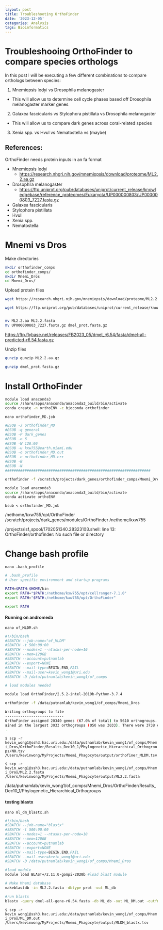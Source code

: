 ```yaml
---
layout: post
title: Troubleshooting OrthoFinder
date: '2023-12-05'
categories: Analysis
tags: Bioinformatics
---
```


# Troubleshooing OrthoFinder to compare species orthologs

In this post I will be executing a few different combinations to compare orthologs between species: 

1. Mnemiopsis ledyi vs Drosophila melanogaster
* This will allow us to determine cell cycle phases based off Drosophila melanogaster marker genes

2. Galaxea fascicularis vs Stylophora pistillata vs Drosophila melanogaster
* This will allow us to compare dark genes across coral-related species

3. Xenia spp. vs Hvul vs Nematostella vs (maybe)

## References: 

OrthoFinder needs protein inputs in an fa format

* Mnemiopsis ledyi 
    * https://research.nhgri.nih.gov/mnemiopsis/download/proteome/ML2.2.aa.gz
* Drosophila melanogaster
    *  https://ftp.uniprot.org/pub/databases/uniprot/current_release/knowledgebase/reference_proteomes/Eukaryota/UP000000803/UP000000803_7227.fasta.gz
* Galaxea fascicularis
* Stylophora pistillata
* Hvul
* Xenia spp.
* Nematostella

# Mnemi vs Dros

Make directories

```bash
mkdir orthofinder_comps
cd orthofinder_comps/
mkdir Mnemi_Dros
cd Mnemi_Dros/
```

Upload protein files

```bash
wget https://research.nhgri.nih.gov/mnemiopsis/download/proteome/ML2.2.aa.gz

wget https://ftp.uniprot.org/pub/databases/uniprot/current_release/knowledgebase/reference_proteomes/Eukaryota/UP000000803/UP000000803_7227.fasta.gz


mv ML2.2.aa ML2.2.fasta
mv UP000000803_7227.fasta.gz dmel_prot.fasta.gz
```

https://ftp.flybase.net/releases/FB2023_05/dmel_r6.54/fasta/dmel-all-predicted-r6.54.fasta.gz


Unzip files

```bash
gunzip gunzip ML2.2.aa.gz 

gunzip dmel_prot.fasta.gz 
```

# Install OrthoFinder

```bash
module load anaconda3
source /share/apps/anaconda/anaconda3_build/bin/activate
conda create -n orthoENV -c bioconda orthofinder
```


`nano orthofinder_MD.job`

```bash
#BSUB -J orthofinder_MD
#BSUB -q general
#BSUB -P dark_genes
#BSUB -n 6
#BSUB -W 120:00
#BSUB -u kxw755@earth.miami.edu
#BSUB -o orthofinder_MD.out
#BSUB -e orthofinder_MD.err
#BSUB -B
#BSUB -N
###################################################################

orthofinder -f /scratch/projects/dark_genes/orthofinder_comps/Mnemi_Dros

```

```bash
module load anaconda3
source /share/apps/anaconda/anaconda3_build/bin/activate
conda activate orthoENV
```

`bsub < orthofinder_MD.job`







/nethome/kxw755/opt/OrthoFinder
/scratch/projects/dark_genes/modules/OrthoFinder
/nethome/kxw755

/projects/lsf_spool/1702051340.28323103.shell: line 13: OrthoFinder/orthofinder: No such file or directory

# Change bash profile

`nano .bash_profile`

```bash
# .bash_profile
# User specific environment and startup programs

PATH=$PATH:$HOME/bin
export PATH="$PATH:/nethome/kxw755/opt/cellranger-7.1.0"
export PATH="$PATH:/nethome/kxw755/opt/OrthoFinder"

export PATH
```



#### Running on andromeda


`nano of_MLDM.sh`

```bash
#!/bin/bash
#SBATCH --job-name="of_MLDM"
#SBATCH -t 500:00:00
#SBATCH --nodes=1 --ntasks-per-node=10
#SBATCH --mem=120GB
#SBATCH --account=putnamlab
#SBATCH --export=NONE
#SBATCH --mail-type=BEGIN,END,FAIL
#SBATCH --mail-user=kevin_wong1@uri.edu
#SBATCH -D /data/putnamlab/kevin_wong1/of_comps

# load modules needed

module load OrthoFinder/2.5.2-intel-2019b-Python-3.7.4

orthofinder -f /data/putnamlab/kevin_wong1/of_comps/Mnemi_Dros

```


```bash
Writing orthogroups to file
---------------------------
OrthoFinder assigned 20340 genes (67.0% of total) to 5610 orthogroups. Fifty percent of all genes were in orthogroups with 2 or more genes (G50 was 2) and were cont
ained in the largest 3033 orthogroups (O50 was 3033). There were 3738 orthogroups with all species present and 2761 of these consisted entirely of single-copy genes
.
```


`$ scp -r kevin_wong1@ssh3.hac.uri.edu:/data/putnamlab/kevin_wong1/of_comps/Mnemi_Dros/OrthoFinder/Results_Dec10_1/Phylogenetic_Hierarchical_Orthogroups/N0.tsv /Users/kevinwong/MyProjects/Mnemi_Phagocyte/output/orthofiner_MLDM.tsv`


`$ scp -r kevin_wong1@ssh3.hac.uri.edu:/data/putnamlab/kevin_wong1/of_comps/Mnemi_Dros/ML2.2.fasta /Users/kevinwong/MyProjects/Mnemi_Phagocyte/output/ML2.2.fasta`

/data/putnamlab/kevin_wong1/of_comps/Mnemi_Dros/OrthoFinder/Results_Dec10_1/Phylogenetic_Hierarchical_Orthogroups




#### testing blastx 


`nano ml_dm_blastx.sh`

```bash
#!/bin/bash
#SBATCH --job-name="blastx"
#SBATCH -t 500:00:00
#SBATCH --nodes=1 --ntasks-per-node=10
#SBATCH --mem=120GB
#SBATCH --account=putnamlab
#SBATCH --export=NONE
#SBATCH --mail-type=BEGIN,END,FAIL
#SBATCH --mail-user=kevin_wong1@uri.edu
#SBATCH -D /data/putnamlab/kevin_wong1/of_comps/Mnemi_Dros

#load module
module load BLAST+/2.11.0-gompi-2020b #load blast module

# Make Mnemi database
makeblastdb -in ML2.2.fasta -dbtype prot -out ML_db

#run blastx
blastx -query dmel-all-gene-r6.54.fasta -db ML_db -out ML_DM.out -outfmt 6 -evalue 1e-6

```

`$ scp -r kevin_wong1@ssh3.hac.uri.edu:/data/putnamlab/kevin_wong1/of_comps/Mnemi_Dros/ML_DM.out /Users/kevinwong/MyProjects/Mnemi_Phagocyte/output/MLDM_blastx.tsv`
